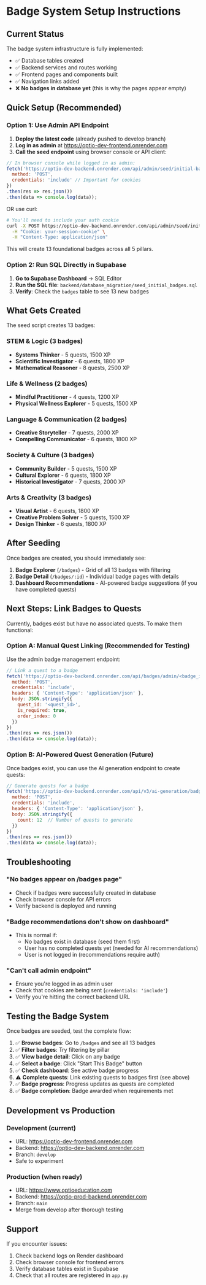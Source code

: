 # Badge System Setup Instructions

## Current Status

The badge system infrastructure is fully implemented:
- ✅ Database tables created
- ✅ Backend services and routes working
- ✅ Frontend pages and components built
- ✅ Navigation links added
- ❌ **No badges in database yet** (this is why the pages appear empty)

## Quick Setup (Recommended)

### Option 1: Use Admin API Endpoint

1. **Deploy the latest code** (already pushed to develop branch)
2. **Log in as admin** at https://optio-dev-frontend.onrender.com
3. **Call the seed endpoint** using browser console or API client:

```javascript
// In browser console while logged in as admin:
fetch('https://optio-dev-backend.onrender.com/api/admin/seed/initial-badges', {
  method: 'POST',
  credentials: 'include' // Important for cookies
})
.then(res => res.json())
.then(data => console.log(data));
```

OR use curl:
```bash
# You'll need to include your auth cookie
curl -X POST https://optio-dev-backend.onrender.com/api/admin/seed/initial-badges \
  -H "Cookie: your-session-cookie" \
  -H "Content-Type: application/json"
```

This will create 13 foundational badges across all 5 pillars.

### Option 2: Run SQL Directly in Supabase

1. **Go to Supabase Dashboard** → SQL Editor
2. **Run the SQL file**: `backend/database_migration/seed_initial_badges.sql`
3. **Verify**: Check the `badges` table to see 13 new badges

## What Gets Created

The seed script creates 13 badges:

### STEM & Logic (3 badges)
- **Systems Thinker** - 5 quests, 1500 XP
- **Scientific Investigator** - 6 quests, 1800 XP
- **Mathematical Reasoner** - 8 quests, 2500 XP

### Life & Wellness (2 badges)
- **Mindful Practitioner** - 4 quests, 1200 XP
- **Physical Wellness Explorer** - 5 quests, 1500 XP

### Language & Communication (2 badges)
- **Creative Storyteller** - 7 quests, 2000 XP
- **Compelling Communicator** - 6 quests, 1800 XP

### Society & Culture (3 badges)
- **Community Builder** - 5 quests, 1500 XP
- **Cultural Explorer** - 6 quests, 1800 XP
- **Historical Investigator** - 7 quests, 2000 XP

### Arts & Creativity (3 badges)
- **Visual Artist** - 6 quests, 1800 XP
- **Creative Problem Solver** - 5 quests, 1500 XP
- **Design Thinker** - 6 quests, 1800 XP

## After Seeding

Once badges are created, you should immediately see:

1. **Badge Explorer** (`/badges`) - Grid of all 13 badges with filtering
2. **Badge Detail** (`/badges/:id`) - Individual badge pages with details
3. **Dashboard Recommendations** - AI-powered badge suggestions (if you have completed quests)

## Next Steps: Link Badges to Quests

Currently, badges exist but have no associated quests. To make them functional:

### Option A: Manual Quest Linking (Recommended for Testing)

Use the admin badge management endpoint:

```javascript
// Link a quest to a badge
fetch('https://optio-dev-backend.onrender.com/api/badges/admin/<badge_id>/quests', {
  method: 'POST',
  credentials: 'include',
  headers: { 'Content-Type': 'application/json' },
  body: JSON.stringify({
    quest_id: '<quest_id>',
    is_required: true,
    order_index: 0
  })
})
.then(res => res.json())
.then(data => console.log(data));
```

### Option B: AI-Powered Quest Generation (Future)

Once badges exist, you can use the AI generation endpoint to create quests:

```javascript
// Generate quests for a badge
fetch('https://optio-dev-backend.onrender.com/api/v3/ai-generation/badges/<badge_id>/generate-quests', {
  method: 'POST',
  credentials: 'include',
  headers: { 'Content-Type': 'application/json' },
  body: JSON.stringify({
    count: 12  // Number of quests to generate
  })
})
.then(res => res.json())
.then(data => console.log(data));
```

## Troubleshooting

### "No badges appear on /badges page"
- Check if badges were successfully created in database
- Check browser console for API errors
- Verify backend is deployed and running

### "Badge recommendations don't show on dashboard"
- This is normal if:
  - No badges exist in database (seed them first)
  - User has no completed quests yet (needed for AI recommendations)
  - User is not logged in (recommendations require auth)

### "Can't call admin endpoint"
- Ensure you're logged in as admin user
- Check that cookies are being sent (`credentials: 'include'`)
- Verify you're hitting the correct backend URL

## Testing the Badge System

Once badges are seeded, test the complete flow:

1. ✅ **Browse badges**: Go to `/badges` and see all 13 badges
2. ✅ **Filter badges**: Try filtering by pillar
3. ✅ **View badge detail**: Click on any badge
4. ✅ **Select a badge**: Click "Start This Badge" button
5. ✅ **Check dashboard**: See active badge progress
6. ⚠️ **Complete quests**: Link existing quests to badges first (see above)
7. ✅ **Badge progress**: Progress updates as quests are completed
8. ✅ **Badge completion**: Badge awarded when requirements met

## Development vs Production

### Development (current)
- URL: https://optio-dev-frontend.onrender.com
- Backend: https://optio-dev-backend.onrender.com
- Branch: `develop`
- Safe to experiment

### Production (when ready)
- URL: https://www.optioeducation.com
- Backend: https://optio-prod-backend.onrender.com
- Branch: `main`
- Merge from develop after thorough testing

## Support

If you encounter issues:
1. Check backend logs on Render dashboard
2. Check browser console for frontend errors
3. Verify database tables exist in Supabase
4. Check that all routes are registered in `app.py`
